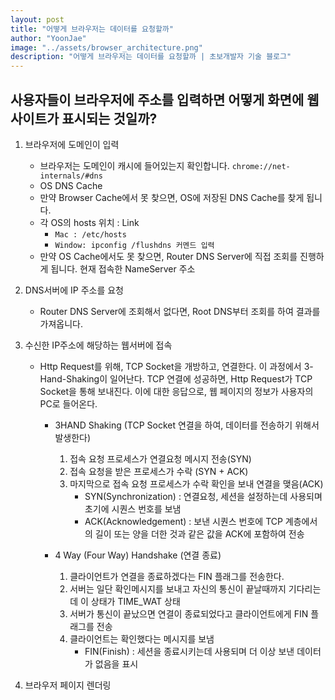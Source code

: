 ```yaml
---
layout: post
title: "어떻게 브라우저는 데이터를 요청할까"
author: "YoonJae"
image: "../assets/browser_architecture.png"
description: "어떻게 브라우저는 데이터를 요청할까 | 초보개발자 기술 블로그"
---
```


## 사용자들이 브라우저에 주소를 입력하면 어떻게 화면에 웹사이트가 표시되는 것일까?

1. 브라우저에 도메인이 입력
    - 브라우저는 도메인이 캐시에 들어있는지 확인합니다.
        `chrome://net-internals/#dns`
    - OS DNS Cache
    - 만약 Browser Cache에서 못 찾으면, OS에 저장된 DNS Cache를 찾게 됩니다.
    - 각 OS의 hosts 위치 : Link
        * `Mac : /etc/hosts`
        * `Window: ipconfig /flushdns 커멘드 입력`
    - 만약 OS Cache에서도 못 찾으면, Router DNS Server에 직접 조회를 진행하게 됩니다.
    현재 접속한 NameServer 주소

2. DNS서버에 IP 주소를 요청
    - Router DNS Server에 조회해서 없다면, Root DNS부터 조회를 하여 결과를 가져옵니다.

3. 수신한 IP주소에 해당하는 웹서버에 접속
    - Http Request를 위해, TCP Socket을 개방하고, 연결한다. 이 과정에서 3-Hand-Shaking이 일어난다. TCP 연결에 성공하면, Http Request가 TCP Socket을 통해 보내진다. 이에 대한 응답으로, 웹 페이지의 정보가 사용자의 PC로 들어온다.
        * 3HAND Shaking (TCP Socket 연결을 하여, 데이터를 전송하기 위해서 발생한다)
            1. 접속 요청 프로세스가 연결요청 메시지 전송(SYN)
            2. 접속 요청을 받은 프로세스가 수락 (SYN + ACK)
            3. 마지막으로 접속 요청 프로세스가 수락 확인을 보내 연결을 맺음(ACK)
                - SYN(Synchronization) : 연결요청, 세션을 설정하는데 사용되며 초기에 시퀀스 번호를 보냄
                - ACK(Acknowledgement) : 보낸 시퀀스 번호에 TCP 계층에서의 길이 또는 양을 더한 것과 같은 값을 ACK에 포함하여 전송

        * 4 Way (Four Way) Handshake (연결 종료)
            1. 클라이언트가 연결을 종료하겠다는 FIN 플래그를 전송한다.
            2. 서버는 일단 확인메시지를 보내고 자신의 통신이 끝날때까지 기다리는데 이 상태가 TIME_WAT 상태
            3. 서버가 통신이 끝났으면 연결이 종료되었다고 클라이언트에게 FIN 플래그를 전송
            4. 클라이언트는 확인했다는 메시지를 보냄
                - FIN(Finish) : 세션을 종료시키는데 사용되며 더 이상 보낸 데이터가 없음을 표시


4. 브라우저 페이지 렌더링